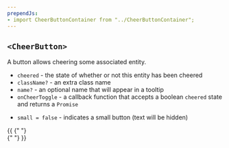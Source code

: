 ```yaml
---
prependJs:
- import CheerButtonContainer from "../CheerButtonContainer";
---
```


## `<CheerButton>`

A button allows cheering some associated entity.

* `cheered` - the state of whether or not this entity has been cheered
* `className?` - an extra class name
* `name?` - an optional name that will appear in a tooltip
* `onCheerToggle` - a callback function that accepts a boolean `cheered` state and returns a `Promise`
- `small = false` - indicates a small button (text will be hidden)

{{
  <CheerButtonContainer />{" "}
  <CheerButtonContainer cheered name="Harry" /><br />
  <CheerButtonContainer small />{" "}
  <CheerButtonContainer small cheered name="Ron" />
}}
